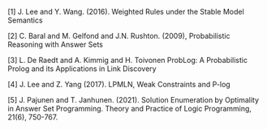 [1] J. Lee and Y. Wang. (2016). Weighted Rules under the Stable Model Semantics

[2] C. Baral and M. Gelfond and J.N. Rushton. (2009), Probabilistic Reasoning with Answer Sets

[3] L. De Raedt and A. Kimmig and H. Toivonen ProbLog: A Probabilistic Prolog and its Applications in Link Discovery

[4] J. Lee and Z. Yang (2017). LPMLN, Weak Constraints and P-log

[5] J. Pajunen and T. Janhunen. (2021). Solution Enumeration by Optimality in Answer Set Programming. Theory and Practice of Logic Programming, 21(6), 750-767.